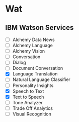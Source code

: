 # Wat

## IBM Watson Services

- [ ] Alchemy Data News
- [ ] Alchemy Language
- [ ] Alchemy Vision
- [ ] Conversation
- [ ] Dialog
- [ ] Document Conversation
- [x] Language Translation
- [ ] Natural Language Classifier
- [ ] Personality Insights
- [x] Speech to Text
- [x] Text to Speech
- [ ] Tone Analyzer
- [ ] Trade Off Analytics
- [ ] Visual Recognition
